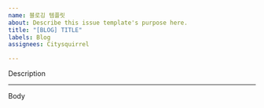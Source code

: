 ```yaml
---
name: 블로깅 템플릿
about: Describe this issue template's purpose here.
title: "[BLOG] TITLE"
labels: Blog
assignees: Citysquirrel

---
```


Description

---
Body
